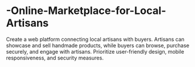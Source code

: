 # -Online-Marketplace-for-Local-Artisans
Create a web platform connecting local artisans with buyers. Artisans can showcase and sell handmade products, while buyers can browse, purchase securely, and engage with artisans. Prioritize user-friendly design, mobile responsiveness, and security measures.
